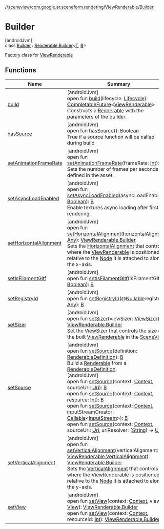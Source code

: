 //[sceneview](../../../../index.md)/[com.google.ar.sceneform.rendering](../../index.md)/[ViewRenderable](../index.md)/[Builder](index.md)

# Builder

[androidJvm]\
class [Builder](index.md) : [Renderable.Builder](../../-renderable/-builder/index.md)&lt;[T](../../-renderable/-builder/index.md), [B](../../-renderable/-builder/index.md)&gt; 

Factory class for [ViewRenderable](../index.md)

## Functions

| Name | Summary |
|---|---|
| [build](build.md) | [androidJvm]<br>open fun [build](build.md)(lifecycle: [Lifecycle](https://developer.android.com/reference/kotlin/androidx/lifecycle/Lifecycle.html)): [CompletableFuture](https://developer.android.com/reference/kotlin/java/util/concurrent/CompletableFuture.html)&lt;[ViewRenderable](../index.md)&gt;<br>Constructs a [Renderable](../../-renderable/index.md) with the parameters of the builder. |
| [hasSource](../../-renderable/-builder/has-source.md) | [androidJvm]<br>open fun [hasSource](../../-renderable/-builder/has-source.md)(): [Boolean](https://developer.android.com/reference/kotlin/java/lang/Boolean.html)<br>True if a source function will be called during build |
| [setAnimationFrameRate](../../-renderable/-builder/set-animation-frame-rate.md) | [androidJvm]<br>open fun [setAnimationFrameRate](../../-renderable/-builder/set-animation-frame-rate.md)(frameRate: [Int](https://kotlinlang.org/api/latest/jvm/stdlib/kotlin/-int/index.html)): [B](../../-renderable/-builder/index.md)<br>Sets the number of frames per seconds defined in the asset. |
| [setAsyncLoadEnabled](../../-renderable/-builder/set-async-load-enabled.md) | [androidJvm]<br>open fun [setAsyncLoadEnabled](../../-renderable/-builder/set-async-load-enabled.md)(asyncLoadEnabled: [Boolean](https://kotlinlang.org/api/latest/jvm/stdlib/kotlin/-boolean/index.html)): [B](../../-renderable/-builder/index.md)<br>Enable textures async loading after first rendering. |
| [setHorizontalAlignment](set-horizontal-alignment.md) | [androidJvm]<br>open fun [setHorizontalAlignment](set-horizontal-alignment.md)(horizontalAlignment: [Any](https://kotlinlang.org/api/latest/jvm/stdlib/kotlin/-any/index.html)): [ViewRenderable.Builder](index.md)<br>Sets the [HorizontalAlignment](../-horizontal-alignment/index.md) that controls where the [ViewRenderable](../index.md) is positioned relative to the [Node](../../../io.github.sceneview.node/-node/index.md) it is attached to along the x-axis. |
| [setIsFilamentGltf](../../-renderable/-builder/set-is-filament-gltf.md) | [androidJvm]<br>open fun [setIsFilamentGltf](../../-renderable/-builder/set-is-filament-gltf.md)(isFilamentGltf: [Boolean](https://kotlinlang.org/api/latest/jvm/stdlib/kotlin/-boolean/index.html)): [B](../../-renderable/-builder/index.md) |
| [setRegistryId](../../-renderable/-builder/set-registry-id.md) | [androidJvm]<br>open fun [setRegistryId](../../-renderable/-builder/set-registry-id.md)(@[Nullable](https://developer.android.com/reference/kotlin/androidx/annotation/Nullable.html)registryId: [Any](https://kotlinlang.org/api/latest/jvm/stdlib/kotlin/-any/index.html)): [B](../../-renderable/-builder/index.md) |
| [setSizer](set-sizer.md) | [androidJvm]<br>open fun [setSizer](set-sizer.md)(viewSizer: [ViewSizer](../../-view-sizer/index.md)): [ViewRenderable.Builder](index.md)<br>Set the [ViewSizer](../../-view-sizer/index.md) that controls the size of the built [ViewRenderable](../index.md) in the [SceneView](../../../io.github.sceneview/-scene-view/index.md). |
| [setSource](../../-renderable/-builder/set-source.md) | [androidJvm]<br>open fun [setSource](../../-renderable/-builder/set-source.md)(definition: [RenderableDefinition](../../-renderable-definition/index.md)): [B](../../-renderable/-builder/index.md)<br>Build a [Renderable](../../-renderable/index.md) from a [RenderableDefinition](../../-renderable-definition/index.md).<br>[androidJvm]<br>open fun [setSource](../../-renderable/-builder/set-source.md)(context: [Context](https://developer.android.com/reference/kotlin/android/content/Context.html), sourceUri: [Uri](https://developer.android.com/reference/kotlin/android/net/Uri.html)): [B](../../-renderable/-builder/index.md)<br>open fun [setSource](../../-renderable/-builder/set-source.md)(context: [Context](https://developer.android.com/reference/kotlin/android/content/Context.html), resource: [Int](https://kotlinlang.org/api/latest/jvm/stdlib/kotlin/-int/index.html)): [B](../../-renderable/-builder/index.md)<br>open fun [setSource](../../-renderable/-builder/set-source.md)(context: [Context](https://developer.android.com/reference/kotlin/android/content/Context.html), inputStreamCreator: [Callable](https://developer.android.com/reference/kotlin/java/util/concurrent/Callable.html)&lt;[InputStream](https://developer.android.com/reference/kotlin/java/io/InputStream.html)&gt;): [B](../../-renderable/-builder/index.md)<br>open fun [setSource](../../-renderable/-builder/set-source.md)(context: [Context](https://developer.android.com/reference/kotlin/android/content/Context.html), sourceUri: [Uri](https://developer.android.com/reference/kotlin/android/net/Uri.html), uriResolver: ([String](https://developer.android.com/reference/kotlin/java/lang/String.html)) -&gt; [Uri](https://developer.android.com/reference/kotlin/android/net/Uri.html)): [B](../../-renderable/-builder/index.md) |
| [setVerticalAlignment](set-vertical-alignment.md) | [androidJvm]<br>open fun [setVerticalAlignment](set-vertical-alignment.md)(verticalAlignment: [ViewRenderable.VerticalAlignment](../-vertical-alignment/index.md)): [ViewRenderable.Builder](index.md)<br>Sets the [VerticalAlignment](../-vertical-alignment/index.md) that controls where the [ViewRenderable](../index.md) is positioned relative to the [Node](../../../io.github.sceneview.node/-node/index.md) it is attached to along the y-axis. |
| [setView](set-view.md) | [androidJvm]<br>open fun [setView](set-view.md)(context: [Context](https://developer.android.com/reference/kotlin/android/content/Context.html), view: [View](https://developer.android.com/reference/kotlin/android/view/View.html)): [ViewRenderable.Builder](index.md)<br>open fun [setView](set-view.md)(context: [Context](https://developer.android.com/reference/kotlin/android/content/Context.html), resourceId: [Int](https://kotlinlang.org/api/latest/jvm/stdlib/kotlin/-int/index.html)): [ViewRenderable.Builder](index.md) |
